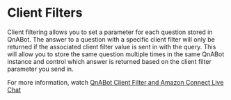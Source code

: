 # Client Filters

Client filtering allows you to set a parameter for each question stored in QnABot. The answer to a question with a specific client filter will only be returned if the associated client filter value is sent in with the query. This will allow you to store the same question multiple times in the same QnABot instance and control which answer is returned based on the client filter parameter you send in.

For more information, watch [QnABot Client Filter and Amazon Connect Live Chat](https://www.youtube.com/watch?app=desktop&v=M_V-3NkMhfE&ab_channel=AmazonWebServices)